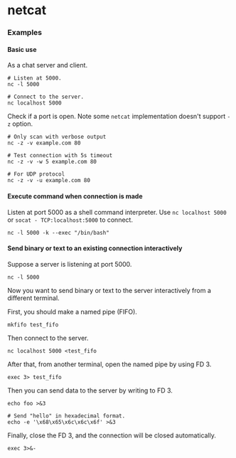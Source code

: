 # netcat

### Examples

#### Basic use

As a chat server and client.

```
# Listen at 5000.
nc -l 5000

# Connect to the server.
nc localhost 5000
```

Check if a port is open. Note some `netcat` implementation doesn't support `-z` option.

```
# Only scan with verbose output
nc -z -v example.com 80

# Test connection with 5s timeout
nc -z -v -w 5 example.com 80

# For UDP protocol
nc -z -v -u example.com 80
```

#### Execute command when connection is made

Listen at port 5000 as a shell command interpreter. Use `nc localhost 5000` or
`socat - TCP:localhost:5000` to connect.

```
nc -l 5000 -k --exec "/bin/bash"
```

#### Send binary or text to an existing connection interactively

Suppose a server is listening at port 5000.

```
nc -l 5000
```

Now you want to send binary or text to the server interactively from a different
terminal.

First, you should make a named pipe (FIFO).

```
mkfifo test_fifo
```

Then connect to the server.

```
nc localhost 5000 <test_fifo
```

After that, from another terminal, open the named pipe by using FD 3.

```
exec 3> test_fifo
```

Then you can send data to the server by writing to FD 3.

```
echo foo >&3

# Send "hello" in hexadecimal format.
echo -e '\x68\x65\x6c\x6c\x6f' >&3
```

Finally, close the FD 3, and the connection will be closed automatically.

```
exec 3>&-
```
